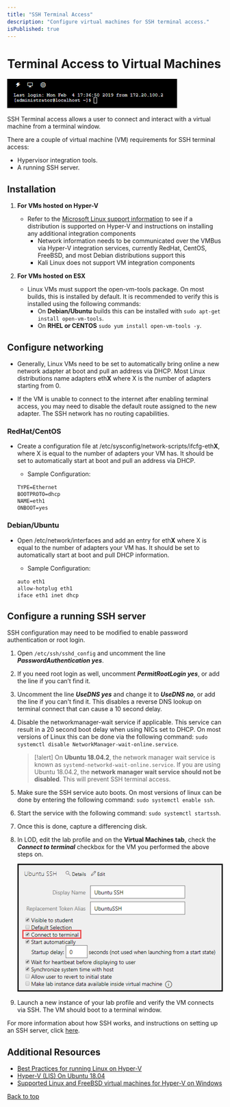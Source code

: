 ```yaml
---
title: "SSH Terminal Access"
description: "Configure virtual machines for SSH terminal access."
isPublished: true
---
```


# Terminal Access to Virtual Machines

![](images/terminal-window.png)

SSH Terminal access allows a user to connect and interact with a virtual machine from a terminal window.

There are a couple of virtual machine (VM) requirements for SSH terminal access:

- Hypervisor integration tools.
- A running SSH server.

## Installation

1. **For VMs hosted on Hyper-V**
    - Refer to the [Microsoft Linux support information](https://docs.microsoft.com/en-us/windows-server/virtualization/hyper-v/supported-linux-and-freebsd-virtual-machines-for-hyper-v-on-windows) to see if a distribution is supported on Hyper-V and instructions on installing any additional integration components
        - Network information needs to be communicated over the VMBus via Hyper-V integration services, currently RedHat, CentOS, FreeBSD, and most Debian distributions support this
        - Kali Linux does not support VM integration components


1.  **For VMs hosted on ESX**

    - Linux VMs must support the open-vm-tools package. On most builds, this is installed by default. It is recommended to verify this is installed using the following commands: 
        - On **Debian/Ubuntu** builds this can be installed with ```sudo apt-get install open-vm-tools```.
        - On **RHEL or CENTOS** ```sudo yum install open-vm-tools -y```.

## Configure networking

- Generally, Linux VMs need to be set to automatically bring online a new network adapter at boot and pull an address via DHCP. Most Linux distributions name adapters eth**X** where X is the number of adapters starting from 0.

- If the VM is unable to connect to the internet after enabling terminal access, you may need to disable the default route assigned to the new adapter. The SSH network has no routing capabilities.

### RedHat/CentOS
- Create a configuration file at /etc/sysconfig/network-scripts/ifcfg-eth**X**, where X is equal to the number of adapters your VM has. It should be set to automatically start at boot and pull an address via DHCP.
    
    - Sample Configuration:

    ```linenums
    TYPE=Ethernet
    BOOTPROTO=dhcp
    NAME=eth1
    ONBOOT=yes
    ```

### Debian/Ubuntu

- Open /etc/network/interfaces and add an entry for eth**X** where X is equal to the number of adapters your VM has. It should be set to automatically start at boot and pull DHCP information.
    - Sample Configuration:

    ```linenums
    auto eth1
    allow-hotplug eth1
    iface eth1 inet dhcp
    ```

## Configure a running SSH server

SSH configuration may need to be modified to enable password authentication or root login.

1. Open ```/etc/ssh/sshd_config``` and uncomment the line **_PasswordAuthentication yes_**. 

1. If you need root login as well, uncomment **_PermitRootLogin yes_**, or add the line if you can’t find it. 

1. Uncomment the line **_UseDNS yes_** and change it to **_UseDNS no_**, or add the line if you can't find it. This disables a reverse DNS lookup on terminal connect that can cause a 10 second delay.

1. Disable the networkmanager-wait service if applicable. This service can result in a 20 second boot delay when using NICs set to DHCP. On most versions of Linux this can be done via the following command: ```sudo systemctl disable NetworkManager-wait-online.service```.

    >[!alert] On **Ubuntu 18.04.2**, the network manager wait service is known as `systemd-networkd-wait-online.service`. If you are using Ubuntu 18.04.2, the **network manager wait service should not be disabled**. This will prevent SSH terminal access. 

1. Make sure the SSH service auto boots. On most versions of linux can be done by entering the following command: ```sudo systemctl enable ssh```.

1. Start the service with the following command: ```sudo systemctl startssh```.

1. Once this is done, capture a differencing disk. 

1. In LOD, edit the lab profile and on the **Virtual Machines tab**, check the **_Connect to terminal_** checkbox for the VM you performed the above steps on. 

    ![](images/connect-to-terminal.png)

1. Launch a new instance of your lab profile and verify the VM connects via SSH. The VM should boot to a terminal window.

For more information about how SSH works, and instructions on setting up an SSH server, click [here](https://www.tecmint.com/install-openssh-server-in-linux/).

## Additional Resources

- [Best Practices for running Linux on Hyper-V](https://docs.microsoft.com/en-us/windows-server/virtualization/hyper-v/best-practices-for-running-linux-on-hyper-v)
- [Hyper-V (LIS) On Ubuntu 18.04](https://oitibs.com/hyper-v-lis-on-ubuntu-18-04/)
- [Supported Linux and FreeBSD virtual machines for Hyper-V on Windows](https://docs.microsoft.com/en-us/windows-server/virtualization/hyper-v/supported-linux-and-freebsd-virtual-machines-for-hyper-v-on-windows)

[Back to top](#terminal-access-to-virtual-machines)
